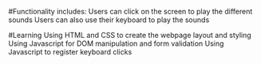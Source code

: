 #Functionality includes:
Users can click on the screen to play the different sounds
Users can also use their keyboard to play the sounds

#Learning
Using HTML and CSS to create the webpage layout and styling
Using Javascript for DOM manipulation and form validation
Using Javascript to register keyboard clicks

